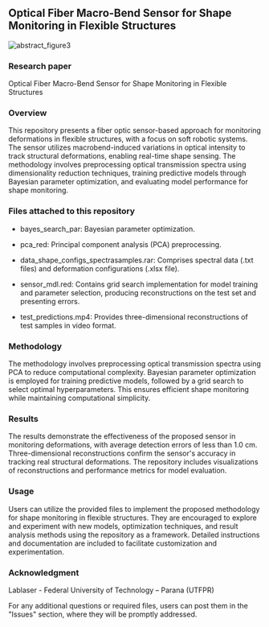 ## Optical Fiber Macro-Bend Sensor for Shape Monitoring in Flexible Structures

![abstract_figure3](https://github.com/crvlh/Optical-Shape-Sensor-for-Soft-Robotics/assets/120674953/be5daff3-767d-42b6-8acc-b1df7b38dae6)

### Research paper 
Optical Fiber Macro-Bend Sensor for Shape Monitoring in Flexible Structures

### Overview
This repository presents a fiber optic sensor-based approach for monitoring deformations in flexible structures, with a focus on soft robotic systems. The sensor utilizes macrobend-induced variations in optical intensity to track structural deformations, enabling real-time shape sensing. The methodology involves preprocessing optical transmission spectra using dimensionality reduction techniques, training predictive models through Bayesian parameter optimization, and evaluating model performance for shape monitoring.

### Files attached to this repository
- bayes_search_par: Bayesian parameter optimization.

* pca_red: Principal component analysis (PCA) preprocessing.

+ data_shape_configs_spectrasamples.rar: Comprises spectral data (.txt files) and deformation configurations (.xlsx file).

- sensor_mdl.red: Contains grid search implementation for model training and parameter selection, producing reconstructions on the test set and presenting errors.

- test_predictions.mp4: Provides three-dimensional reconstructions of test samples in video format.

### Methodology
The methodology involves preprocessing optical transmission spectra using PCA to reduce computational complexity. Bayesian parameter optimization is employed for training predictive models, followed by a grid search to select optimal hyperparameters. This ensures efficient shape monitoring while maintaining computational simplicity.

### Results
The results demonstrate the effectiveness of the proposed sensor in monitoring deformations, with average detection errors of less than 1.0 cm. Three-dimensional reconstructions confirm the sensor's accuracy in tracking real structural deformations. The repository includes visualizations of reconstructions and performance metrics for model evaluation.

### Usage
Users can utilize the provided files to implement the proposed methodology for shape monitoring in flexible structures. They are encouraged to explore and experiment with new models, optimization techniques, and result analysis methods using the repository as a framework. Detailed instructions and documentation are included to facilitate customization and experimentation.

### Acknowledgment
Lablaser - Federal University of Technology – Parana (UTFPR)

For any additional questions or required files, users can post them in the "Issues" section, where they will be promptly addressed.
